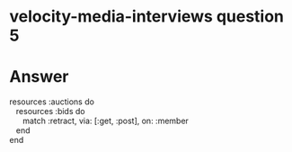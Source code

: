 # velocity-media-interviews question 5

# Answer

resources :auctions do<br />
 &nbsp;&nbsp;&nbsp;resources :bids do<br />
  &nbsp;&nbsp;&nbsp;&nbsp;&nbsp;&nbsp;match :retract, via: [:get, :post], on: :member<br />
 &nbsp;&nbsp;&nbsp;end<br />
end
